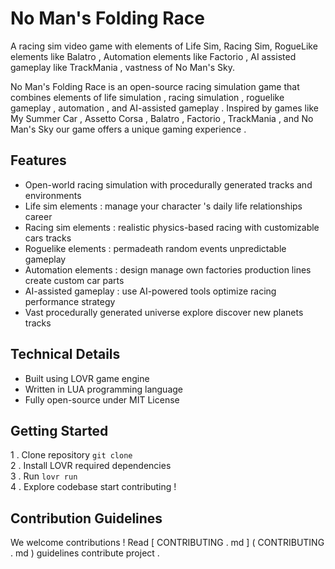 # No Man's Folding Race
A racing sim video game with elements of Life Sim, Racing Sim, RogueLike elements like Balatro , Automation elements like Factorio , AI assisted gameplay like TrackMania , vastness of No Man's Sky.

No Man's Folding Race is an open-source racing simulation game that combines elements of life simulation , racing simulation , roguelike gameplay , automation ,  and AI-assisted gameplay . Inspired by games like My Summer Car , Assetto Corsa , Balatro , Factorio , TrackMania ,  and No Man's Sky our game offers a unique gaming experience .

## Features

* Open-world racing simulation with procedurally generated tracks and environments 
* Life sim elements : manage your character 's daily life relationships career 
* Racing sim elements : realistic physics-based racing with customizable cars tracks 
* Roguelike elements : permadeath random events unpredictable gameplay 
* Automation elements : design manage own factories production lines create custom car parts 
* AI-assisted gameplay : use AI-powered tools optimize racing performance strategy 
* Vast procedurally generated universe explore discover new planets tracks 

## Technical Details 

 * Built using LOVR game engine 
 * Written in LUA programming language 
 * Fully open-source under MIT License

## Getting Started 

1 . Clone repository ` git clone `  
2 . Install LOVR required dependencies  
3 . Run ` lovr run `  
4 . Explore codebase start contributing !

## Contribution Guidelines 

We welcome contributions ! Read [ CONTRIBUTING . md ] ( CONTRIBUTING . md ) guidelines contribute project .
